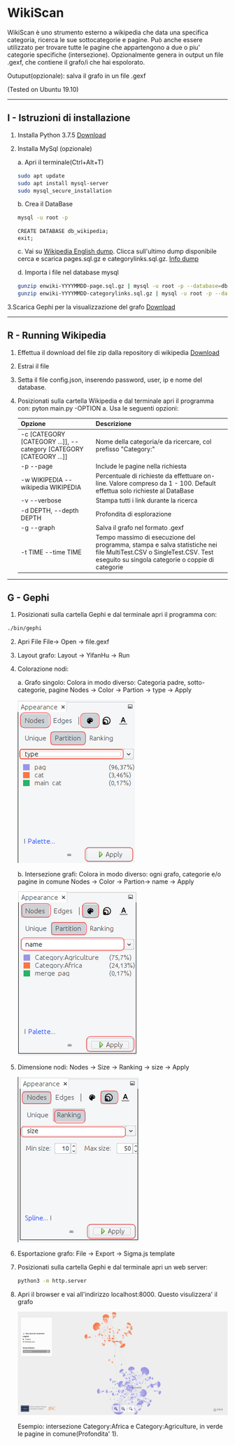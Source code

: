 # WikiScan 

WikiScan è uno strumento esterno a wikipedia che data una specifica categoria, ricerca le sue sottocategorie e pagine.
Può anche essere utilizzato per trovare tutte le pagine che appartengono a due o piu' categorie specifiche (intersezione).
Opzionalmente genera in output un file .gexf, che contiene il grafo/i che hai espolorato.

Outuput(opzionale): salva il grafo in un file .gexf


(Tested on Ubuntu 19.10)

---------------------------------
I - Istruzioni di installazione 
---------------------------------

1. Installa Python 3.7.5 [Download](https://www.python.org/downloads/release/python-375)

2. Installa MySql (opzionale)

    a. Apri il terminale(Ctrl+Alt+T)
    ```bash
    sudo apt update
    sudo apt install mysql-server
    sudo mysql_secure_installation
    ```
    b. Crea il DataBase
    ```bash
    mysql -u root -p
    ```
    ```mysql
    CREATE DATABASE db_wikipedia;
    exit;
    ```
    c. Vai su
    [Wikipedia English dump](https://ftp.acc.umu.se/mirror/wikimedia.org/dumps/enwiki/). Clicca sull'ultimo dump disponibile                     cerca e scarica pages.sql.gz e categorylinks.sql.gz. [Info dump](https://dumps.wikimedia.org/)

    d. Importa i file nel database mysql
    ```bash
    gunzip enwiki-YYYYMMDD-page.sql.gz | mysql -u root -p --database=db_wikipedia
    gunzip enwiki-YYYYMMDD-categorylinks.sql.gz | mysql -u root -p --database=db_wikipedia
    ```
 3.Scarica Gephi per la visualizzazione del grafo [Download](https://gephi.org/users/download/)

 ---------------------------------
 R - Running Wikipedia
 ---------------------------------

 1. Effettua il download del file zip dalla repository di wikipedia [Download](https://github.com/blegork/wikipedia/archive/master.zip)

 2. Estrai il file

 3. Setta il file config.json, inserendo password, user, ip e nome del database.

 4. Posizionati sulla cartella Wikipedia e dal terminale apri il programma con:
      pyton main.py -OPTION
	a. Usa le seguenti opzioni:

	| Opzione | Descrizione |
	| ------ | ------ |
	| -c [CATEGORY [CATEGORY ...]], --category [CATEGORY [CATEGORY ...]] | Nome della categoria/e da ricercare, col prefisso "Category:"|
	| -p --page | Include le pagine nella richiesta |
	| -w WIKIPEDIA --wikipedia WIKIPEDIA| Percentuale di richieste da effettuare on-line. Valore compreso da 1 - 100. Default effettua solo richieste al DataBase |
	| -v --verbose | Stampa tutti i link durante la ricerca |
	| -d DEPTH, --depth DEPTH | Profondita di esplorazione |
	| -g --graph | Salva il grafo nel formato .gexf |
	| -t TIME --time TIME | Tempo massimo di esecuzione del programma, stampa e salva statistiche nei file MultiTest.CSV o SingleTest.CSV. Test eseguito su singola categorie o coppie di categorie|
 ---------------------------------
 G - Gephi
 ---------------------------------

 1. Posizionati sulla cartella Gephi e dal terminale apri il programma con:

 ```bash
 ./bin/gephi
 ```
 2. Apri File
	File-> Open -> file.gexf

 3. Layout grafo: 
	Layout -> YifanHu -> Run

 4. Colorazione nodi:
 
 	a. Grafo singolo:
		  Colora in modo diverso: Categoria padre, sotto-categorie, pagine
 		  Nodes -> Color -> Partion -> type -> Apply
		  
      ![](https://github.com/blegork/Wikipedia/blob/master/screen/SingleNodeColor.png)
     	
	b. Intersezione grafi:
		  Colora in modo diverso: ogni grafo, categorie e/o pagine in comune
		  Nodes -> Color -> Partion-> name -> Apply
		  
	![](https://github.com/blegork/Wikipedia/blob/master/screen/MultiNodeColor.png)
		  
	 
 5. Dimensione nodi:
		Nodes -> Size -> Ranking -> size -> Apply
		
	![](https://github.com/blegork/Wikipedia/blob/master/screen/NodeSize.png)

 6. Esportazione grafo:
	File -> Export -> Sigma.js template

 7. Posizionati sulla cartella Gephi e dal terminale apri un web server:
	```bash
	python3 -m http.server
	```
 8. Apri il browser e vai all'indirizzo localhost:8000. Questo visulizzera' il grafo
 
 	![](https://github.com/blegork/Wikipedia/blob/master/screen/Category:Agriculture%7CAfrica.png)
 
 	Esempio: intersezione Category:Africa e Category:Agriculture, in verde le pagine in comune(Profondita' 1).

